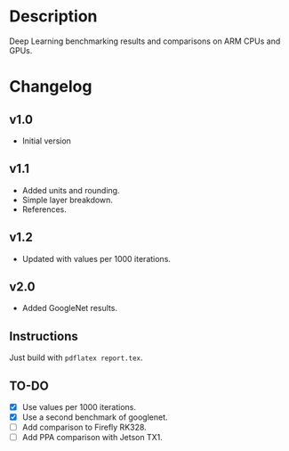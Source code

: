 # Description
Deep Learning benchmarking results and comparisons on ARM CPUs and GPUs.

# Changelog
## v1.0 
* Initial version
## v1.1
* Added units and rounding.
* Simple layer breakdown.
* References.

## v1.2
* Updated with values per 1000 iterations.

## v2.0
* Added GoogleNet results.

## Instructions
Just build with `pdflatex report.tex`.

## TO-DO
- [X] Use values per 1000 iterations.
- [X] Use a second benchmark of googlenet.
- [ ] Add comparison to Firefly RK328.
- [ ] Add PPA comparison with Jetson TX1.
